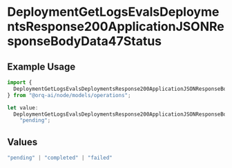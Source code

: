 # DeploymentGetLogsEvalsDeploymentsResponse200ApplicationJSONResponseBodyData47Status

## Example Usage

```typescript
import {
  DeploymentGetLogsEvalsDeploymentsResponse200ApplicationJSONResponseBodyData47Status,
} from "@orq-ai/node/models/operations";

let value:
  DeploymentGetLogsEvalsDeploymentsResponse200ApplicationJSONResponseBodyData47Status =
    "pending";
```

## Values

```typescript
"pending" | "completed" | "failed"
```